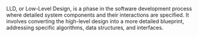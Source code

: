 LLD, or Low-Level Design, is a phase in the software development process where detailed system components and their interactions are specified. It involves converting the high-level design into a more detailed blueprint, addressing specific algorithms, data structures, and interfaces. 
